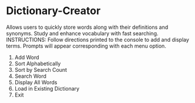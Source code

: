 # Dictionary-Creator
Allows users to quickly store words along with their definitions and synonyms. Study and enhance vocabulary with fast searching.
INSTRUCTIONS: Follow directions printed to the console to add and display terms. Prompts will appear corresponding with each menu option.

1. Add Word
2. Sort Alphabetically
3. Sort by Search Count
4. Search Word
5. Display All Words
6. Load in Existing Dictionary
7. Exit
